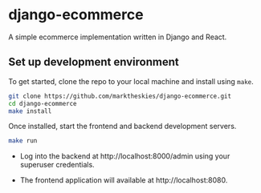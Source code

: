 # django-ecommerce

A simple ecommerce implementation written in Django and React.

## Set up development environment

To get started, clone the repo to your local machine and install using `make`.

```bash
git clone https://github.com/marktheskies/django-ecommerce.git
cd django-ecommerce
make install
```

Once installed, start the frontend and backend development servers.

```bash
make run
```

- Log into the backend at http://localhost:8000/admin using your superuser credentials.

- The frontend application will available at http://localhost:8080.
